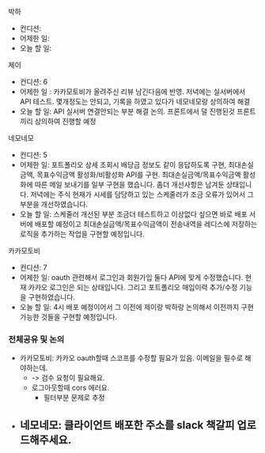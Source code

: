 
박하
- 컨디션: 
- 어제한 일: 
- 오늘 할 일: 

제이
- 컨디션: 6
- 어제한 일 : 카카모토비가 올려주신 리뷰 남긴다음에 반영. 저녁에는 실서버에서 API 테스트. 몇개정도는 안되고, 기록을 하였고 있다가 네모네모랑 상의하여 해결
- 오늘 할 일: API 실서버 연결안되는 부분 해결 논의. 프론트에서 덜 진행된것 프론트끼리 상의하여 진행할 예정

네모네모
- 컨디션: 5
- 어제한 일: 포트폴리오 상세 조회시 배당금 정보도 같이 응답하도록 구현, 최대손실금액, 목표수익금액 활성화/비활성화 API를 구현. 최대손실금액/목표수익금액 활성화에 따른 메일 보내기를 일부 구현을 했습니다. 좀더 개선사항은 남겨둔 상태입니다. 저녁에는 주식 현재가 시세를 담당하고 있는 스케줄러가 조금 오류가 있어서 그 부분을 개선하였습니다.
- 오늘 할 일: 스케줄러 개선된 부분 조금더 테스트하고 이상없다 싶으면 바로 배포 서버에 배포할 예정이고 최대손실금액/목표수익금액이 전송내역을 레디스에 저장하는 로직을 추가하는 작업을 구현할 예정입니다. 

카카모토비
- 컨디션: 7
- 어제한 일: oauth 관련해서 로그인과 회원가입 둘다 API에 맞게 수정했습니다. 현재 카카오 로그인은 되는 상태입니다. 그리고 포트폴리오 매입이력 추가/수정 기능을 구현하였습니다. 
- 오늘 할 일: 4시 배포 예정이어서 그 이전에 제이랑 박하랑 논의해서 이전까지 구현가능한 것들을 구현할 예정입니다.

### 전체공유 및 논의
- 카카모토비: 카카오 oauth할때 스코프를 수정할 필요가 있음. 이메일을 필수로 해야하는데.
	- -> 검수 요청이 필요해요.
	- 로그아웃할때 cors 에러요. 
		- 필터부분 문제로 추정
- 네모네모: 클라이언트 배포한 주소를 slack 책갈피 업로드해주세요.
	- 
